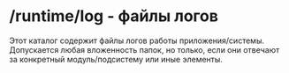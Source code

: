 # /runtime/log - файлы логов

Этот каталог содержит файлы логов работы приложения/системы. Допускается любая вложенность папок, но только, если они 
отвечают за конкретный модуль/подсистему или иные элементы.